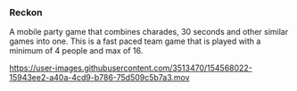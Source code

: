 ### Reckon
A mobile party game that combines charades, 30 seconds and other similar games into one.
This is a fast paced team game that is played with a minimum of 4 people and max of 16.

https://user-images.githubusercontent.com/3513470/154568022-15943ee2-a40a-4cd9-b786-75d509c5b7a3.mov

